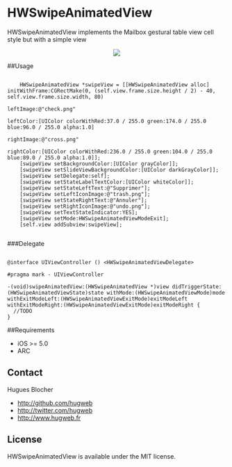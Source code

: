 HWSwipeAnimatedView
===================

HWSwipeAnimatedView implements the Mailbox gestural table view cell style but with a simple view

<p align="center"><img src="https://github.com/hugweb/HWSwipeAnimatedView/blob/master/example/HWSwipeAnimatedView/Assets/example.gif?raw=true"/></p>

##Usage

```objc

    HWSwipeAnimatedView *swipeView = [[HWSwipeAnimatedView alloc] initWithFrame:CGRectMake(0, (self.view.frame.size.height / 2) - 40, self.view.frame.size.width, 80)
                                                                      leftImage:@"check.png"
                                                                      leftColor:[UIColor colorWithRed:37.0 / 255.0 green:174.0 / 255.0 blue:96.0 / 255.0 alpha:1.0]
                                                                     rightImage:@"cross.png"
                                                                     rightColor:[UIColor colorWithRed:236.0 / 255.0 green:104.0 / 255.0 blue:89.0 / 255.0 alpha:1.0]];
    [swipeView setBackgroundColor:[UIColor grayColor]];
    [swipeView setSlideViewBackgroundColor:[UIColor darkGrayColor]];
    [swipeView setDelegate:self];
    [swipeView setStateLabelTextColor:[UIColor whiteColor]];
    [swipeView setStateLeftText:@"Supprimer"];
    [swipeView setLeftIconImage:@"trash.png"];
    [swipeView setStateRightText:@"Annuler"];
    [swipeView setRightIconImage:@"undo.png"];
    [swipeView setTextStateIndicator:YES];
    [swipeView setMode:HWSwipeAnimatedViewModeExit];
    [self.view addSubview:swipeView];
    
```

###Delegate

```objc

@interface UIViewController () <HWSwipeAnimatedViewDelegate>

```

```objc
#pragma mark - UIViewController

-(void)swipeAnimatedView:(HWSwipeAnimatedView *)view didTriggerState:(HWSwipeAnimatedViewState)state withMode:(HWSwipeAnimatedViewMode)mode withExitModeLeft:(HWSwipeAnimatedViewExitMode)exitModeLeft withExitModeRight:(HWSwipeAnimatedViewExitMode)exitModeRight {
  //TODO
}

```

##Requirements
- iOS >= 5.0
- ARC

## Contact

Hugues Blocher

- http://github.com/hugweb
- http://twitter.com/hugweb
- http://www.hugweb.fr

## License

HWSwipeAnimatedView is available under the MIT license.
